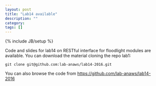 ```yaml
---
layout: post
title: "Lab14 available"
description: ""
category: 
tags: []
---
```

{% include JB/setup %}

Code and slides for lab14 on RESTful interface for floodlight modules are available.
You can download the material cloning the repo lab1:
```
git clone git@github.com:lab-anaws/lab14-2016.git
```

You can also browse the code from  <https://github.com/lab-anaws/lab14-2016>

